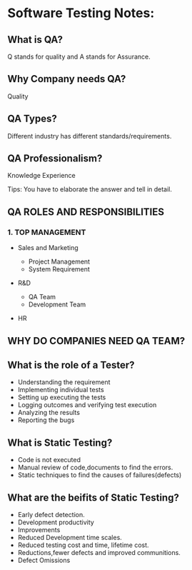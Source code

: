
#  Software Testing Notes:
## What is QA?
Q stands for quality and A stands for Assurance.
## Why Company needs QA?
Quality
## QA Types?
Different industry has different standards/requirements.
## QA Professionalism?
Knowledge
Experience

Tips: You have to elaborate the answer and tell in detail.

## QA ROLES AND RESPONSIBILITIES

### 1. TOP MANAGEMENT

- Sales and Marketing
   - Project Management
   - System Requirement

- R&D
    - QA Team
    - Development Team

- HR

## WHY DO COMPANIES NEED QA TEAM?




## What is the role of a Tester?

- Understanding the requirement
- Implementing individual tests
- Setting up executing the tests
- Logging outcomes and verifying test execution
- Analyzing the results
- Reporting the bugs

## What is Static Testing?
- Code is not executed
- Manual review of code,documents to find the errors.
- Static techniques to find the causes of failures(defects)

## What are the beifits of Static Testing?
- Early defect detection.
- Development productivity
- Improvements
- Reduced Development time scales.
- Reduced testing cost and time, lifetime cost.
- Reductions,fewer defects and improved communitions.
- Defect Omissions
